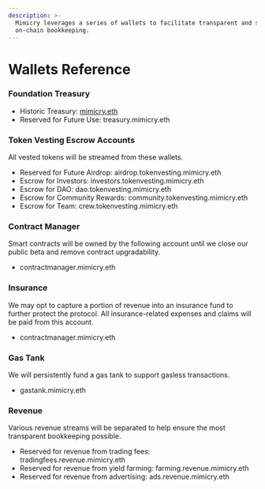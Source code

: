```yaml
---
description: >-
  Mimicry leverages a series of wallets to facilitate transparent and simplified
  on-chain bookkeeping.
---
```


# Wallets Reference

### Foundation Treasury

* Historic Treasury: [mimicry.eth](https://app.safe.global/home?safe=eth:0x7fC31aD2662b7A62004d8029956aC6d56D71858a)
* Reserved for Future Use: treasury.mimicry.eth

### Token Vesting Escrow Accounts

All vested tokens will be streamed from these wallets.

* Reserved for Future Airdrop: airdrop.tokenvesting.mimicry.eth
* Escrow for Investors: investors.tokenvesting.mimicry.eth
* Escrow for DAO: dao.tokenvesting.mimicry.eth
* Escrow for Community Rewards: community.tokenvesting.mimicry.eth
* Escrow for Team: crew.tokenvesting.mimicry.eth

### Contract Manager

Smart contracts will be owned by the following account until we close our public beta and remove contract upgradability.&#x20;

* contractmanager.mimicry.eth

### Insurance

We may opt to capture a portion of revenue into an insurance fund to further protect the protocol. All insurance-related expenses and claims will be paid from this account.

* contractmanager.mimicry.eth

### Gas Tank

We will persistently fund a gas tank to support gasless transactions.

* gastank.mimicry.eth

### Revenue

Various revenue streams will be separated to help ensure the most transparent bookkeeping possible.

* Reserved for revenue from trading fees: tradingfees.revenue.mimicry.eth
* Reserved for revenue from yield farming: farming.revenue.mimicry.eth
* Reserved for revenue from advertising: ads.revenue.mimicry.eth

